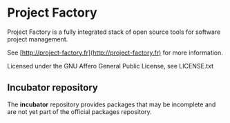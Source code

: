 Project Factory
===============

Project Factory is a fully integrated stack of open source tools for software project management.

See [http://project-factory.fr](http://project-factory.fr) for more information.

Licensed under the GNU Affero General Public License, see LICENSE.txt

Incubator repository
--------------------

The **incubator** repository provides packages that may be incomplete and are not yet part of the
official packages repository.

